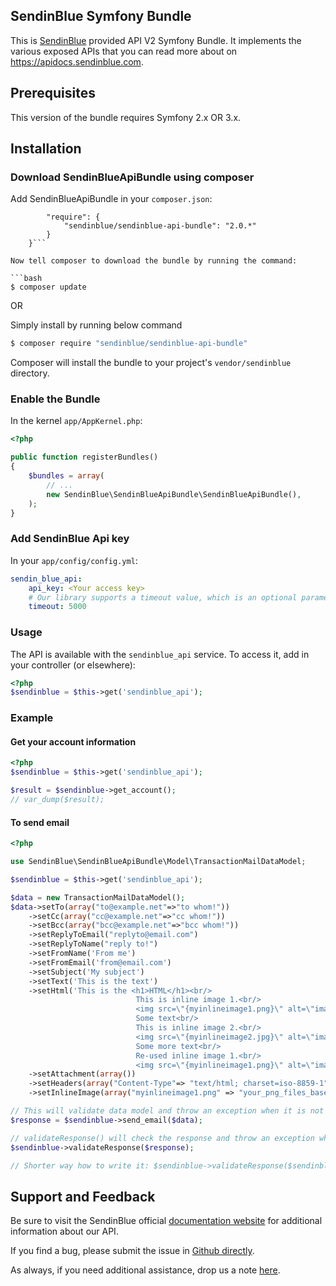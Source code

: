 ## SendinBlue Symfony Bundle

This is [SendinBlue](https://www.sendinblue.com) provided API V2 Symfony Bundle. It implements the various exposed APIs that you can read more about on https://apidocs.sendinblue.com.


## Prerequisites

This version of the bundle requires Symfony 2.x OR 3.x.

## Installation

### Download SendinBlueApiBundle using composer

Add SendinBlueApiBundle in your `composer.json`:

```{
        "require": {
            "sendinblue/sendinblue-api-bundle": "2.0.*"
        }
    }```

Now tell composer to download the bundle by running the command:

```bash
$ composer update
```

OR

Simply install by running below command

```bash
$ composer require "sendinblue/sendinblue-api-bundle"
```

Composer will install the bundle to your project's `vendor/sendinblue` directory.


### Enable the Bundle

In the kernel `app/AppKernel.php`:

```php
<?php

public function registerBundles()
{
    $bundles = array(
        // ...
        new SendinBlue\SendinBlueApiBundle\SendinBlueApiBundle(),
    );
}
```


### Add SendinBlue Api key

In your `app/config/config.yml`:

```yaml
sendin_blue_api:
    api_key: <Your access key>
    # Our library supports a timeout value, which is an optional parameter, default is 30,000 MS ( 30 secs )
    timeout: 5000
```


### Usage

The API is available with the `sendinblue_api` service.
To access it, add in your controller (or elsewhere):

```php
<?php
$sendinblue = $this->get('sendinblue_api');
```

### Example

#### Get your account information

```php
<?php
$sendinblue = $this->get('sendinblue_api');

$result = $sendinblue->get_account();
// var_dump($result);
```

#### To send email
```php
<?php

use SendinBlue\SendinBlueApiBundle\Model\TransactionMailDataModel;

$sendinblue = $this->get('sendinblue_api');

$data = new TransactionMailDataModel();
$data->setTo(array("to@example.net"=>"to whom!"))
	->setCc(array("cc@example.net"=>"cc whom!"))
	->setBcc(array("bcc@example.net"=>"bcc whom!"))
	->setReplyToEmail("replyto@email.com")
	->setReplyToName("reply to!")
	->setFromName('From me')
	->setFromEmail('from@email.com')
	->setSubject('My subject')
	->setText('This is the text')
	->setHtml('This is the <h1>HTML</h1><br/>
                            This is inline image 1.<br/>
                            <img src=\"{myinlineimage1.png}\" alt=\"image1\" border=\"0\"><br/>
                            Some text<br/>
                            This is inline image 2.<br/>
                            <img src=\"{myinlineimage2.jpg}\" alt=\"image2\" border=\"0\"><br/>
                            Some more text<br/>
                            Re-used inline image 1.<br/>
                            <img src=\"{myinlineimage1.png}\" alt=\"image3\" border=\"0\">')
    ->setAttachment(array())
    ->setHeaders(array("Content-Type"=> "text/html; charset=iso-8859-1","X-param1"=> "value1", "X-param2"=> "value2","X-Mailin-custom"=>"my custom value", "X-Mailin-IP"=> "102.102.1.2", "X-Mailin-Tag" => "My tag"))
    ->setInlineImage(array("myinlineimage1.png" => "your_png_files_base64_encoded_chunk_data","myinlineimage2.jpg" => "your_jpg_files_base64_encoded_chunk_data"));

// This will validate data model and throw an exception when it is not valid
$response = $sendinblue->send_email($data);

// validateResponse() will check the response and throw an exception when it fails
$sendinblue->validateResponse($response);

// Shorter way how to write it: $sendinblue->validateResponse($sendinblue->send_email($data));
```

## Support and Feedback

Be sure to visit the SendinBlue official [documentation website](https://apidocs.sendinblue.com) for additional information about our API.

If you find a bug, please submit the issue in [Github directly](https://github.com/mailin-api/sendinblue-api-bundle/issues).

As always, if you need additional assistance, drop us a note [here](https://apidocs.sendinblue.com/support/).
